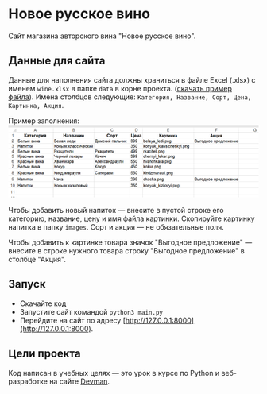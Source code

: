 # Новое русское вино

Сайт магазина авторского вина "Новое русское вино".

## Данные для сайта

Данные для наполнения сайта должны храниться в файле Excel (.xlsx) с именем `wine.xlsx` в папке `data` в корне проекта.
([скачать пример файла](https://dvmn.org/filer/canonical/1610450335/764/)).
Имена столбцов следующие: `Категория, Название, Сорт, Цена, Картинка, Акция`.

Пример заполнения:
![Таблица с данными](table.png)

Чтобы добавить новый напиток &mdash; внесите в пустой строке его категорию, название, цену и имя файла картинки. Скопируйте картинку напитка в папку `images`. Сорт и акция &mdash; не обязательные поля.

Чтобы добавить к картинке товара значок "Выгодное предложение" &mdash; внесите в строке нужного товара строку "Выгодное предложение" в столбце "Акция".

## Запуск

- Скачайте код
- Запустите сайт командой `python3 main.py`
- Перейдите на сайт по адресу [http://127.0.0.1:8000](http://127.0.0.1:8000).

## Цели проекта

Код написан в учебных целях — это урок в курсе по Python и веб-разработке на сайте [Devman](https://dvmn.org).

